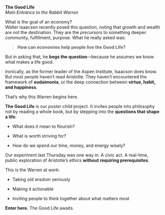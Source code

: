 **The Good Life**  
_Main Entrance to the Rabbit Warren_

What is the goal of an economy?  
Walter Isaacson recently posed this question, noting that growth and wealth are not the destination. They are the _precursors_ to something deeper: community, fulfillment, purpose. What he really asked was:

> **How can economies help people live the Good Life?**

But in asking that, he **begs the question**—because he assumes we know what makes a life good.

Ironically, as the former leader of the Aspen Institute, Isaacson does know. But most people haven’t read Aristotle. They haven’t encountered the framework of **eudaimonia**, or the deep connection between **virtue, habit, and happiness**.

That’s why this Warren begins here.

**The Good Life** is our _poster child_ project. It invites people into philosophy not by reading a whole book, but by stepping into the **questions that shape a life**:

- What does it mean to flourish?
    
- What is worth striving for?
    
- How do we spend our time, money, and energy wisely?
    

Our experiment last Thursday was one way in. A civic act. A real-time, public exploration of Aristotle’s ethics **without requiring prerequisites**.

This is the Warren at work:

- Taking old wisdom seriously
    
- Making it actionable
    
- Inviting people to think together about what matters most
    

**Enter here.** The Good Life awaits.